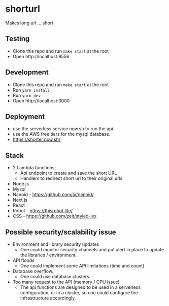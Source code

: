 # shorturl
Makes long url ... short

## Testing
 - Clone this repo and run `make start` at the root
 - Open http://localhost:9556
 
## Development
 - Clone this repo and run `make start` at the root
 - Run `yarn install`
 - Run `yarn dev`
 - Open http://localhost:3000

## Deployment
 - use the serverless service now.sh to run the api.
 - use the AWS free tiers for the mysql database.
 - https://shorter.now.sh/

## Stack
 - 2 Lambda functions: 
   - Api endpoint to create and save the short URL
   - Handlers to redirect short url to their original urls
 - Node.js
 - Mysql
 - Nanoid - https://github.com/ai/nanoid/
 - Next.js
 - React
 - Robot - https://thisrobot.life/
 - CSS - https://github.com/zeit/styled-jsx
 
## Possible security/scalability issue
 - Environment and library security updates
   - One could monitor security channels and put alert in place to update the libraries / environment.
 - API floods
   - One could implement some API limitations (time and count)
 - Database overflow.
   - One could use database clusters.
 - Too many request to the API (memory / CPU issue)
   - The api functions are designed to be used in a serverless configuration, or in a cluster, so one could configure the infrastructure accordingly. 

